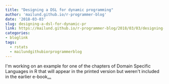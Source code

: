 ```yaml
---
title: "Designing a DSL for dynamic programming"
author: 'mailund.github.io/r-programmer-blog'
date: '2018-03-03'
slug: designing-a-dsl-for-dynamic-pr
link: https://mailund.github.io/r-programmer-blog/2018/03/03/designing-a-dsl-for-dynamic-programming/
categories:
- bloglink
tags:
  - rstats
  - mailundgithubiorprogrammerblog
---
```


I'm working on an example for one of the chapters of Domain Specific Languages in R that will appear in the printed version but weren't included in the earlier e-book[... <i class="fas fa-external-link-alt"></i>](https://mailund.github.io/r-programmer-blog/2018/03/03/designing-a-dsl-for-dynamic-programming/)

